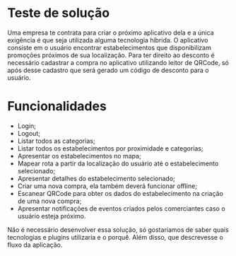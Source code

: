 # Teste de solução

Uma empresa te contrata para criar o próximo aplicativo dela e a única exigência é que seja
utilizada alguma tecnologia híbrida.
O aplicativo consiste em o usuário encontrar estabelecimentos que disponibilizam
promoções próximos de sua localização. Para ter direito ao desconto é necessário cadastrar
a compra no aplicativo utilizando leitor de QRCode, só após desse cadastro que será gerado
um código de desconto para o usuário.

# Funcionalidades
* Login;
* Logout;
* Listar todos as categorias;
* Listar todos os estabelecimentos por proximidade e categorias;
* Apresentar os estabelecimentos no mapa;
* Mapear rota a partir da localização do usuário até o estabelecimento selecionado;
* Apresentar detalhes do estabelecimento selecionado;
* Criar uma nova compra, ela também deverá funcionar offline;
* Escanear QRCode para obter os dados do estabelecimento na criação de uma nova compra;
* Apresentar notificações de eventos criados pelos comerciantes caso o usuário esteja próximo.

Não é necessário desenvolver essa solução, só gostaríamos de saber quais tecnologias e
plugins utilizaria e o porquê. Além disso, que descrevesse o fluxo da aplicação.
